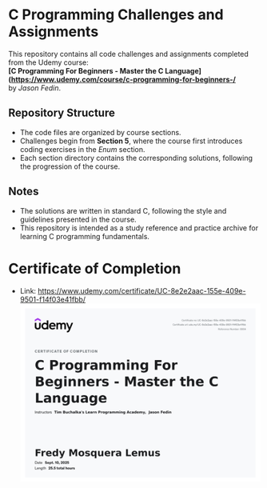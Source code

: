 # C Programming Challenges and Assignments

This repository contains all code challenges and assignments completed from the Udemy course:  
**[C Programming For Beginners - Master the C Language](https://www.udemy.com/course/c-programming-for-beginners-/**  
by *Jason Fedin*.  

## Repository Structure
- The code files are organized by course sections.  
- Challenges begin from **Section 5**, where the course first introduces coding exercises in the *Enum* section.  
- Each section directory contains the corresponding solutions, following the progression of the course.  

## Notes
- The solutions are written in standard C, following the style and guidelines presented in the course.  
- This repository is intended as a study reference and practice archive for learning C programming fundamentals.  

# Certificate of Completion
 - Link: https://www.udemy.com/certificate/UC-8e2e2aac-155e-409e-9501-f14f03e41fbb/
 ![App Screenshot](certfificationofcompletion.jpg)